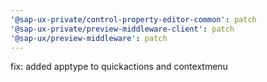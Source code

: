 ```yaml
---
'@sap-ux-private/control-property-editor-common': patch
'@sap-ux-private/preview-middleware-client': patch
'@sap-ux/preview-middleware': patch
---
```


fix: added apptype to quickactions and contextmenu

